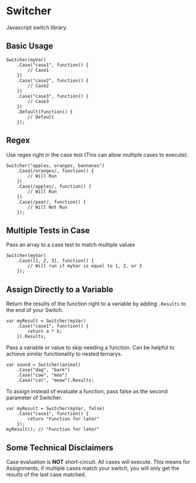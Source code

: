 Switcher
========

Javascript switch library.

Basic Usage
-----------

    Switcher(myVar)
        .Case("case1", function() {
            // Case1
        })
        .Case("case2", function() {
            // Case2
        })
        .Case("case3", function() {
            // Case3
        })
        .Default(function() {
            // Default
        });

Regex
-----

Use regex right in the case test (This can allow multiple cases to execute).

    Switcher("apples, oranges, bannanas")
        .Case(/oranges/, function() {
            // Will Run
        })
        .Case(/apples/, function() {
            // Will Run
        })
        .Case(/pear/, function() {
            // Will Not Run
        });
        
Multiple Tests in Case
-------------------

Pass an array to a case test to match multiple values

    Switcher(myVar)
        .Case([1, 2, 3], function() {
            // Will run if myVar is equal to 1, 2, or 3
        });
        
Assign Directly to a Variable
-----------------------------

Return the results of the function right to a variable by adding `.Results` to the end of your Switch.

    var myResult = Switcher(myVar)
        .Case("case1", function() {
            return a * b;
        }).Results;

Pass a variable or value to skip needing a function. Can be helpful to achieve similar functionality to nested ternarys.

    var sound = Switcher(animal)
        .Case("dog", "bark")
        .Case("cow", "moo")
        .Case("cat", "meow").Results;
        
To assign instead of evaluate a function, pass false as the second parameter of Switcher.

    var myResult = Switcher(myVar, false)
        .Case("case1", function() {
            return "Function for later"
        });
    myResult(); // "Function for later"
        
        
Some Technical Disclaimers
--------------------------

Case evaluation is **NOT** short-circuit. All cases will execute. This means for Assignments, if multiple cases match your switch, you will only get the results of the last case matched.
